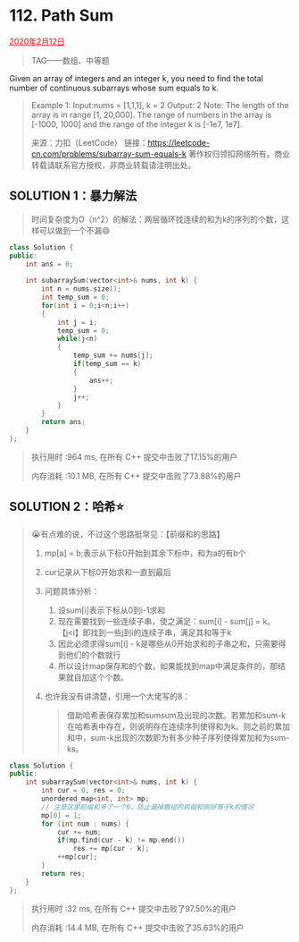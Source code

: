 # 112. Path Sum

<font color = #FF0000><u>2020年2月12日</u></font>

> TAG——数组、中等题

Given an array of integers and an integer k, you need to find the total number of continuous subarrays whose sum equals to k.

> Example 1:
>Input:nums = [1,1,1], k = 2
> Output: 2
>Note:
>    The length of the array is in range [1, 20,000].
>    The range of numbers in the array is [-1000, 1000] and the range of the integer k is [-1e7, 1e7].
>    
>    来源：力扣（LeetCode）
>    链接：https://leetcode-cn.com/problems/subarray-sum-equals-k
>    著作权归领扣网络所有。商业转载请联系官方授权，非商业转载请注明出处。

## SOLUTION  1：暴力解法

> 时间复杂度为O（n^2）的解法：两层循环找连续的和为k的序列的个数，这样可以做到一个不漏:smile:

```c++
class Solution {
public:
    int ans = 0;
    
    int subarraySum(vector<int>& nums, int k) {
        int n = nums.size();
        int temp_sum = 0;
        for(int i = 0;i<n;i++)
        {
            int j = i;
            temp_sum = 0;
            while(j<n)
            {
                temp_sum += nums[j];
                if(temp_sum == k)
                {
                    ans++;
                }
                j++;
            }
        }
        return ans;
    }
};
```

> 执行用时 :964 ms, 在所有 C++ 提交中击败了17.15%的用户
>
> 内存消耗 :10.1 MB, 在所有 C++ 提交中击败了73.88%的用户

## SOLUTION 2：哈希:star:

> :sob:有点难的说，不过这个思路挺常见：【前缀和的思路】
>
> 1. mp[a] = b;表示从下标0开始到其余下标中，和为a的有b个
>
> 2. cur记录从下标0开始求和一直到最后
>
> 3. 问题具体分析：
>
>    1. 设sum[i]表示下标从0到i-1求和
>    2. 现在需要找到一些连续子串，使之满足：sum[i] - sum[j] = k。【j<i】即找到一些j到i的连续子串，满足其和等于k
>    3. 因此必须求得sum[i] - k是哪些从0开始求和的子串之和，只需要得到他们的个数就行
>    4. 所以设计map保存和的个数，如果能找到map中满足条件的，那结果就自加这个个数。
>
> 4. 也许我没有讲清楚，引用一个大佬写的8：
>
>    > 借助哈希表保存累加和sumsum及出现的次数。若累加和sum-k在哈希表中存在，则说明存在连续序列使得和为k。则之前的累加和中，sum-k出现的次数即为有多少种子序列使得累加和为sum-ks。
>    >
>    > 

```c++
class Solution {
public:
    int subarraySum(vector<int>& nums, int k) {
        int cur = 0, res = 0;
        unordered_map<int, int> mp;
      	// 注意这里前缀和多了一个0，防止漏掉数组的前缀和刚好等于k的情况
        mp[0] = 1;
        for (int num : nums) {
            cur += num;
            if(mp.find(cur - k) != mp.end())
                res += mp[cur - k];
            ++mp[cur];
        }
        return res;
    }
};
```

> 执行用时 :32 ms, 在所有 C++ 提交中击败了97.50%的用户
>
> 内存消耗 :14.4 MB, 在所有 C++ 提交中击败了35.63%的用户